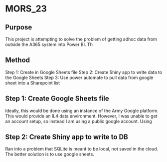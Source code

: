 # MORS_23

## Purpose
This project is attempting to solve the problem of getting adhoc data from outside the A365 system into Power BI. Th 

## Method

Step 1: Create in Google Sheets file
Step 2: Create Shiny app to write data to the Google Sheets
Step 3: Use power automate to pull data from google sheet into a Sharepoint list

## Step 1: Create Google Sheets file
Ideally, this would be done using an instance of the Army Google platform. This would provide an IL4 data environment. However, I was unable to get an account setup, so instead I am using a public google account. Using 


## Step 2: Create Shiny app to write to DB
Ran into a problem that SQLite is meant to be local, not saved in the cloud. The better solution is to use google sheets.